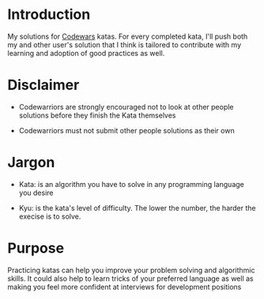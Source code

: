 # Introduction

My solutions for [Codewars](https://www.codewars.com/) katas. For every completed kata, I'll push both my and other user's solution that I think is tailored to contribute with my learning and adoption of good practices as well.

# Disclaimer

* Codewarriors are strongly encouraged not to look at other people solutions before they finish the Kata themselves

* Codewarriors must not submit other people solutions as their own

# Jargon

* Kata: is an algorithm you have to solve in any programming language you desire

* Kyu: is the kata's level of difficulty. The lower the number, the harder the execise is to solve.

# Purpose

Practicing katas can help you improve your problem solving and algorithmic skills. It could also help to learn tricks of your preferred language as well as making you feel more confident at interviews for development positions